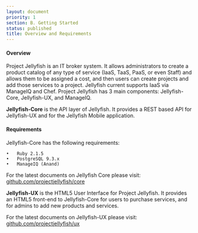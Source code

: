 ```yaml
---
layout: document
priority: 1
section: B. Getting Started
status: published
title: Overview and Requirements
---
```


#### Overview
Project Jellyfish is an IT broker system. It allows administrators to create a product catalog of any type of service (IaaS, TaaS, PaaS, or even Staff) and allows them to be assigned a cost, and then users can create projects and add those services to a project. Jellyfish current supports IaaS via ManageIQ and Chef.  Project Jellyfish has 3 main components: Jellyfish-Core, Jellyfish-UX, and ManageIQ.

__Jellyfish-Core__ is the API layer of Jellyfish. It provides a REST based API for Jellyfish-UX and for the Jellyfish Mobile application.

#### Requirements
Jellyfish-Core has the following requirements:

    •	Ruby 2.1.5
    •	PostgreSQL 9.3.x
    •	ManageIQ (Anand)

For the latest documents on Jellyfish Core please visit: [github.com/projectjellyfish/core](http://github.com/projectjellyfish/core/blob/master/README.md)

__Jellyfish-UX__ is the HTML5 User Interface for Project Jellyfish. It provides an HTML5 front-end to Jellyfish-Core for users to purchase services, and for admins to add new products and services.

For the latest documents on Jellyfish-UX please visit: [github.com/projectjellyfish/ux](http://github.com/projectjellyfish/ux/blob/master/README.md)
